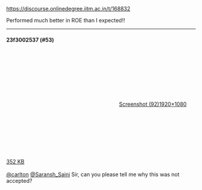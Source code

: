https://discourse.onlinedegree.iitm.ac.in/t/168832

Performed much better in ROE than I expected!!</p><hr>

<h4>23f3002537 (#53)</h4>
<p><div class="lightbox-wrapper"><a class="lightbox" data-download-href="/uploads/short-url/nCVhmhSv09DbgOHi9ZI8O75Xh41.png?dl=1" href="https://europe1.discourse-cdn.com/flex013/uploads/iitm/original/3X/a/5/a598643bef766d581f7c7b85ca4d3d4ff9c21155.png" rel="noopener nofollow ugc" title="Screenshot (92)"><div class="meta"><svg aria-hidden="true" class="fa d-icon d-icon-far-image svg-icon"><use href="#far-image"></use></svg><span class="filename">Screenshot (92)</span><span class="informations">1920×1080 352 KB</span><svg aria-hidden="true" class="fa d-icon d-icon-discourse-expand svg-icon"><use href="#discourse-expand"></use></svg></div></a></div><br/>
<a class="mention" href="/u/carlton">@carlton</a> <a class="mention" href="/u/saransh_saini">@Saransh_Saini</a>   Sir, can you please tell me why this was not accepted?